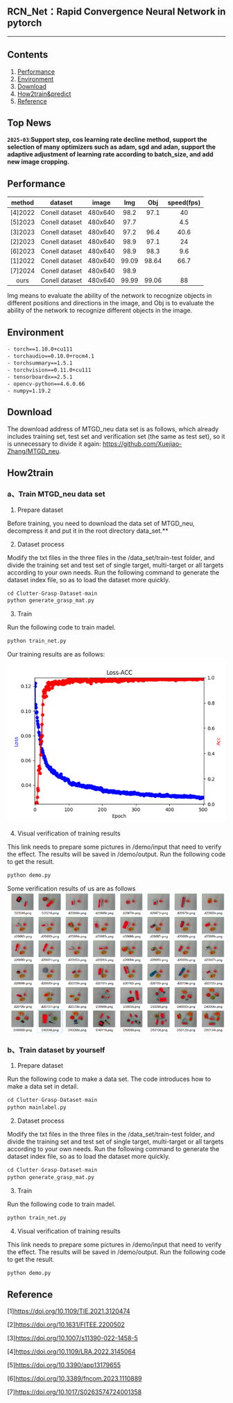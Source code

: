 ## RCN_Net：Rapid Convergence Neural Network in pytorch
---

## Contents
1. [Performance](#性能情况)
2. [Environment](#所需环境)
3. [Download](#文件下载)
4. [How2train&predict](#训练步骤)
5. [Reference](#Reference)

## Top News
**`2025-03`**:**Support step, cos learning rate decline method, support the selection of many optimizers such as adam, sgd and adan, support the adaptive adjustment of learning rate according to batch_size, and add new image cropping.**


## Performance
| method  |    dataset     |  image  |  Img  |  Obj  | speed(fps)|
|:-------:|:--------------:|:-------:|:-----:|:-----:|:----:|
| [4]2022 | Conell dataset | 480x640 | 98.2  | 97.1  | 40
| [5]2023 | Conell dataset | 480x640 | 97.7  |       | 4.5
| [3]2023 | Conell dataset | 480x640 | 97.2  | 96.4  | 40.6
| [2]2023 | Conell dataset | 480x640 | 98.9  | 97.1  | 24
| [6]2023 | Conell dataset | 480x640 | 98.9  | 98.3  | 9.6
| [1]2022 | Conell dataset | 480x640 | 99.09 | 98.64 | 66.7
| [7]2024 | Conell dataset | 480x640 | 98.9  |       |
|  ours   | Conell dataset | 480x640 | 99.99 | 99.06 | 88
Img means to evaluate the ability of the network to recognize objects in different positions and directions in the image, and Obj is to evaluate the ability of the network to recognize different objects in the image.
## Environment
    - torch==1.10.0+cu111
    - torchaudio==0.10.0+rocm4.1
    - torchsummary==1.5.1
    - torchvision==0.11.0+cu111
    - tensorboardx==2.5.1
    - opencv-python==4.6.0.66
    - numpy=1.19.2

## Download

The download address of MTGD_neu data set is as follows, which already includes training set, test set and verification set (the same as test set), so it is unnecessary to divide it again:
https://github.com/Xuejiao-Zhang/MTGD_neu.

## How2train
### a、Train MTGD_neu data set 
1. Prepare dataset

Before training, you need to download the data set of MTGD_neu, decompress it and put it in the root directory data_set.**  

2. Dataset process

Modify the txt files in the three files in the /data_set/train-test folder, and divide the training set and test set of single target, multi-target or all targets according to your own needs.
Run the following command to generate the dataset index file, so as to load the dataset more quickly.
```python
cd Clutter-Grasp-Dataset-main
python generate_grasp_mat.py
```

3. Train  

Run the following code to train madel.
```python
python train_net.py
```
Our training results are as follows:
![示例图片](train.png)

4. Visual verification of training results 

This link needs to prepare some pictures in /demo/input that need to verify the effect.
The results will be saved in /demo/output.
Run the following code to get the result.
```python
python demo.py
```
Some verification results of us are as follows
![示例图片](result.png)

### b、Train dataset  by yourself
1. Prepare dataset 

Run the following code to make a data set. The code introduces how to make a data set in detail.
```python
cd Clutter-Grasp-Dataset-main
python mainlabel.py
```
2. Dataset process

Modify the txt files in the three files in the /data_set/train-test folder, and divide the training set and test set of single target, multi-target or all targets according to your own needs.
Run the following command to generate the dataset index file, so as to load the dataset more quickly.
```python
cd Clutter-Grasp-Dataset-main
python generate_grasp_mat.py
```

3. Train  

Run the following code to train madel.
```python
python train_net.py
```

4. Visual verification of training results 

This link needs to prepare some pictures in /demo/input that need to verify the effect.
The results will be saved in /demo/output.
Run the following code to get the result.
```python
python demo.py
```


## Reference
[1]https://doi.org/10.1109/TIE.2021.3120474

[2]https://doi.org/10.1631/FITEE.2200502

[3]https://doi.org/10.1007/s11390-022-1458-5

[4]https://doi.org/10.1109/LRA.2022.3145064

[5]https://doi.org/10.3390/app13179655

[6]https://doi.org/10.3389/fncom.2023.1110889

[7]https://doi.org/10.1017/S0263574724001358